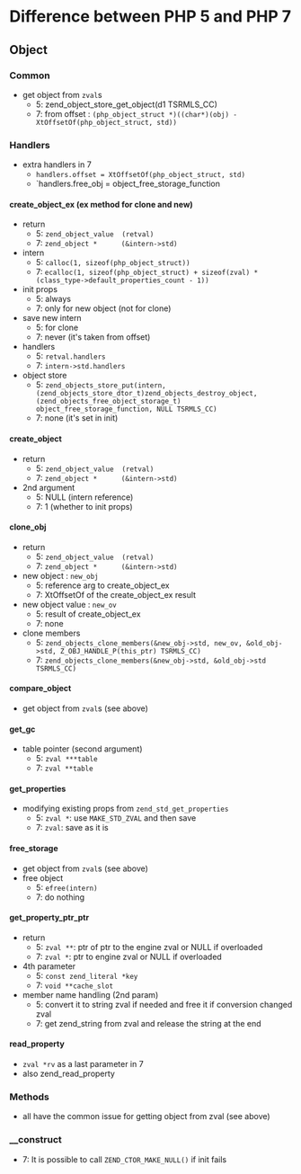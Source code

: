 # Difference between PHP 5 and PHP 7

## Object

### Common
- get object from `zval`s
  - 5: zend_object_store_get_object(d1 TSRMLS_CC)
  - 7: from offset : `(php_object_struct *)((char*)(obj) - XtOffsetOf(php_object_struct, std))`


### Handlers
- extra handlers in 7
  - `handlers.offset = XtOffsetOf(php_object_struct, std)`
  - `handlers.free_obj = object_free_storage_function

#### create_object_ex (ex method for clone and new)
- return
  - 5: `zend_object_value  (retval)`
  - 7: `zend_object *      (&intern->std)`
- intern
  - 5: `calloc(1, sizeof(php_object_struct))`
  - 7: `ecalloc(1, sizeof(php_object_struct) + sizeof(zval) * (class_type->default_properties_count - 1))`
- init props
  - 5: always
  - 7: only for new object (not for clone)
- save new intern
  - 5: for clone
  - 7: never (it's taken from offset)
- handlers
  - 5: `retval.handlers`
  - 7: `intern->std.handlers`
- object store
  - 5: `zend_objects_store_put(intern, (zend_objects_store_dtor_t)zend_objects_destroy_object, (zend_objects_free_object_storage_t) object_free_storage_function, NULL TSRMLS_CC)`
  - 7: none (it's set in init)

#### create_object
- return
  - 5: `zend_object_value  (retval)`
  - 7: `zend_object *      (&intern->std)`
- 2nd argument
  - 5: NULL (intern reference)
  - 7: 1    (whether to init props)

#### clone_obj
- return
  - 5: `zend_object_value  (retval)`
  - 7: `zend_object *      (&intern->std)`
- new object : `new_obj`
  - 5: reference arg to create_object_ex
  - 7: XtOffsetOf of the create_object_ex result
- new object value : `new_ov`
  - 5: result of create_object_ex
  - 7: none
- clone members
  - 5: `zend_objects_clone_members(&new_obj->std, new_ov, &old_obj->std, Z_OBJ_HANDLE_P(this_ptr) TSRMLS_CC)`
  - 7: `zend_objects_clone_members(&new_obj->std, &old_obj->std TSRMLS_CC)`

#### compare_object
- get object from `zval`s (see above)

#### get_gc
- table pointer (second argument)
  - 5: `zval ***table`
  - 7: `zval **table`

#### get_properties
- modifying existing props from `zend_std_get_properties`
  - 5: `zval *`: use `MAKE_STD_ZVAL` and then save
  - 7: `zval`: save as it is

#### free_storage
- get object from `zval`s (see above)
- free object
  - 5: `efree(intern)`
  - 7: do nothing

#### get_property_ptr_ptr
- return
  - 5: `zval **`: ptr of ptr to the engine zval or NULL if overloaded
  - 7: `zval *`: ptr to engine zval or NULL if overloaded
- 4th parameter
  - 5: `const zend_literal *key`
  - 7: `void **cache_slot`
- member name handling (2nd param)
  - 5: convert it to string zval if needed and free it if conversion changed zval
  - 7: get zend_string from zval and release the string at the end

#### read_property
- `zval *rv` as a last parameter in 7
- also zend_read_property


### Methods
- all have the common issue for getting object from zval (see above)

### __construct
- 7: It is possible to call `ZEND_CTOR_MAKE_NULL()` if init fails
